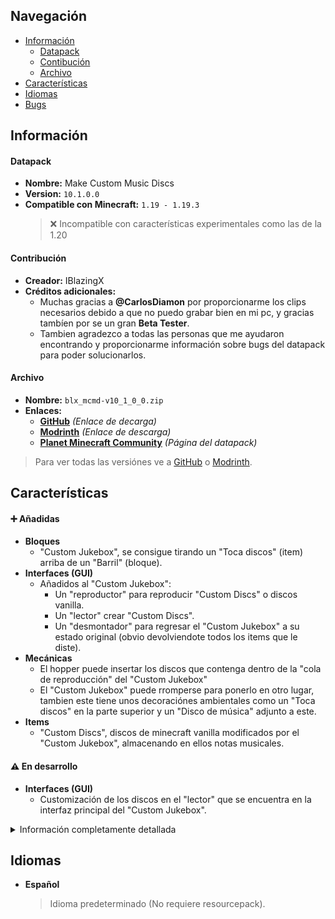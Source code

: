 [changelog-url]: https://github.com/IBlazingX/-Minecraft-Make-Custom-Music-Discs/tree/main/changelog

[download-url-github]: https://github.com/IBlazingX/-Minecraft-Make-Custom-Music-Discs/blob/main/downloads/blx_mcmd-v10_1_0_0.zip
[download-url-modrinth]: https://modrinth.com/datapack/make-custom-music-discs/version/10.1.0.0
[download-url-pmc]: https://www.planetminecraft.com/data-pack/make-custom-music-discs
[datapack-all-versions-url-github]: https://github.com/IBlazingX/-Minecraft-Make-Custom-Music-Discs/blob/main/downloads/README.md
[datapack-all-versions-url-modrinth]: https://modrinth.com/datapack/make-custom-music-discs/versions

[resourcepack-url]: https://github.com/IBlazingX/-Minecraft-Make-Custom-Music-Discs/blob/main/resourcepack/blx_mcmd-resources-v10_x_x_x.zip
[all-resourcepack-url]: https://github.com/IBlazingX/-Minecraft-Make-Custom-Music-Discs/blob/main/resourcepack/README.md

## Navegación
- [Información](#información)
  - [Datapack](#datapack)
  - [Contibución](#contribución)
  - [Archivo](#archivo)
- [Características](#características)
- [Idiomas](#idiomas)
- [Bugs](#bugs-corregidos)

## Información
#### Datapack
- **Nombre:** Make Custom Music Discs
- **Version:** `10.1.0.0` <!-- 10.1.0.0 = <pack_format>.<version> = pack_format 10 + v1.0.0  -->
- **Compatible con Minecraft:** `1.19 - 1.19.3`
  > :x: Incompatible con características experimentales como las de la 1.20

#### Contribución
- **Creador:** IBlazingX
- **Créditos adicionales:**
  - Muchas gracias a **@CarlosDiamon** por proporcionarme los clips necesarios debido a que no puedo grabar bien en mi pc, y gracias tambíen por se un gran **Beta Tester**.
  - Tambien agradezco a todas las personas que me ayudaron encontrando y proporcionarme información sobre bugs del datapack para poder solucionarlos.
  
#### Archivo
- **Nombre:** `blx_mcmd-v10_1_0_0.zip`
- **Enlaces:**
  - **[GitHub][download-url-github]** *(Enlace de decarga)*
  - **[Modrinth][download-url-modrinth]** *(Enlace de descarga)*
  - **[Planet Minecraft Community][download-url-pmc]** *(Página del datapack)*
> Para ver todas las versiónes ve a [GitHub][datapack-all-versions-url-github] o [Modrinth][datapack-all-versions-url-modrinth].

## Características
#### :heavy_plus_sign: Añadidas
- **Bloques**
  - "Custom Jukebox", se consigue tirando un "Toca discos" (item) arriba de un "Barril" (bloque).
- **Interfaces (GUI)**
  - Añadidos al "Custom Jukebox":
    - Un "reproductor" para reproducir "Custom Discs" o discos vanilla.
    - Un "lector" crear "Custom Discs".
    - Un "desmontador" para regresar el "Custom Jukebox" a su estado original (obvio devolviendote todos los items que le diste).
- **Mecánicas**
  - El hopper puede insertar los discos que contenga dentro de la "cola de reproducción" del "Custom Jukebox"
  - El "Custom Jukebox" puede rromperse para ponerlo en otro lugar, tambien este tiene unos decoraciónes ambientales como un "Toca discos" en la parte superior y un "Disco de música" adjunto a este.
- **Items**
  - "Custom Discs", discos de minecraft vanilla modificados por el "Custom Jukebox", almacenando en ellos notas musicales.

#### :warning: En desarrollo
- **Interfaces (GUI)**
  - Customización de los discos en el "lector" que se encuentra en la interfaz principal del "Custom Jukebox".
  
<details>
<summary>Información completamente detallada</summary>

  ```diff
  + "Custom Jukebox" como un bloque custom con interfaz
  + El "Custom Jukebox" se obtiene tirando un "Toca discos" (item) arriba de un "Barril" (bloque)
  + El "Custom Jukebox" se puede rromper y poner, asi es mas facil transladarlo
  + El "Custom Jukebox" en su estado de bloque aguanta cualquier explosión (en estado de item no sucede eso)
  + La interfaz de "Custom Jukebox" se divide en 4 apartados ("main", "player", "queue", "reader")
  + El apartado "main" de la interfaz del "Custom Jukebox" contiene 3 botones: uno abre el apartado "player", otro abre el apartado "queue" y el otro "descraftea" (desmonta) el "Custom Jukebox" devolviendote cualquier item que le hayas dado
  + El apartado "player" de la interfaz del "Custom Jukebox" contine: 3 botones que controlan la reproducción de discos (sigueinte disco, anterior disco y pausar/parar/reproducir disco), diferentes opciones para mezclar la cola de reproducción una vez acabada o para cambiar el comportamiento del reproductior, tambien contiene un boton que accede al apartado "queue"
  + El apartado "queue" de la interfaz del "Custom Jukebox" contiene 4 slots donde podras visualizar y quitar los discos de la cola de reproducción, 1 boton para mover los slots anteriores y 1 slot vacio para añadir discos a la misma
  + El apartado "reader" de la interfaz del "Custom Jukebox" contiene 1 slot vacio para poner un disco (el disco donde grabaras tu canción), opciones de customización en desarrollo y un boton para empezar a "leer" la redstone adyacente para asi poder grabar las notas musicales dentro del disco
  + Los hoppers pueden agregar discos de musica a la cola de reproducción si estan apuntando hacia un "Custom Jukebox"
  
  ! Las opciones de customización del apartado "reader" del "Custom Jukebox" que estan en desarrollo son: "appearance", "name" y "color"
  ! La opción "appearance" mencionada anteriormente permitira cambiar la apariencia del disco que insertaste, siendo de tal modo que podrás insertar un disco con la textura de "Pigstep" y al terminar de grabar tu canción que tenga la textura de "Cat"
  ! La opción "name" mencionada anteriormente permitira cambiar el nombre del título del disco, ese nombre es el que aparece en la descripción del item, ej: "C418 - Cat"
  ! La opción "color" mencionada anteriormente permitira establecer el color de la opcion "name" por uno de los colores de los tintes del juego
  ```
  
</details>

## Idiomas
- **Español**
  > Idioma predeterminado (No requiere resourcepack).
